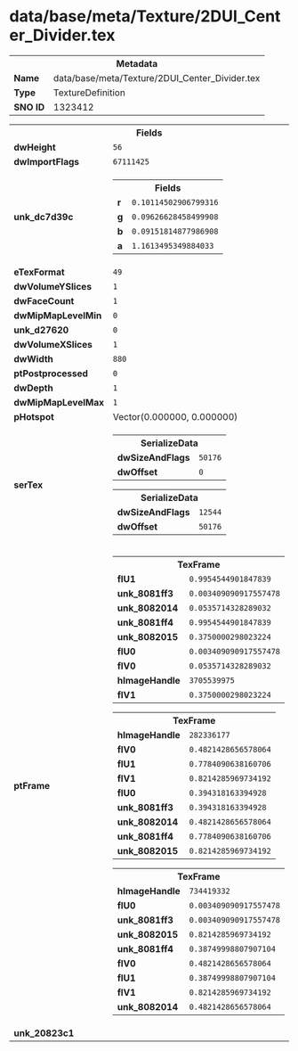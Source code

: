 <h1>data/base/meta/Texture/2DUI_Center_Divider.tex</h1><table><tr><th colspan="100%">Metadata</th></tr><tr><td><b>Name</b></td><td>data/base/meta/Texture/2DUI_Center_Divider.tex</td></tr><tr><td><b>Type</b></td><td>TextureDefinition</td></tr><tr><td><b>SNO ID</b></td><td>1323412</td></tr></table>

<table><tr><th colspan="100%">Fields</th></tr><tr><td><b>dwHeight</b></td><td><code>56</code></td></tr><tr><td><b>dwImportFlags</b></td><td><code>67111425</code></td></tr><tr><td><b>unk_dc7d39c</b></td><td><table><tr><th colspan="100%">Fields</th></tr><tr><td><b>r</b></td><td><code>0.10114502906799316</code></td></tr><tr><td><b>g</b></td><td><code>0.09626628458499908</code></td></tr><tr><td><b>b</b></td><td><code>0.09151814877986908</code></td></tr><tr><td><b>a</b></td><td><code>1.1613495349884033</code></td></tr></table>

</td></tr><tr><td><b>eTexFormat</b></td><td><code>49</code></td></tr><tr><td><b>dwVolumeYSlices</b></td><td><code>1</code></td></tr><tr><td><b>dwFaceCount</b></td><td><code>1</code></td></tr><tr><td><b>dwMipMapLevelMin</b></td><td><code>0</code></td></tr><tr><td><b>unk_d27620</b></td><td><code>0</code></td></tr><tr><td><b>dwVolumeXSlices</b></td><td><code>1</code></td></tr><tr><td><b>dwWidth</b></td><td><code>880</code></td></tr><tr><td><b>ptPostprocessed</b></td><td><code>0</code></td></tr><tr><td><b>dwDepth</b></td><td><code>1</code></td></tr><tr><td><b>dwMipMapLevelMax</b></td><td><code>1</code></td></tr><tr><td><b>pHotspot</b></td><td>Vector(0.000000, 0.000000)</td></tr><tr><td><b>serTex</b></td><td><table><tr><th colspan="100%">SerializeData</th></tr><tr><td><b>dwSizeAndFlags</b></td><td><code>50176</code></td></tr><tr><td><b>dwOffset</b></td><td><code>0</code></td></tr></table>


<table><tr><th colspan="100%">SerializeData</th></tr><tr><td><b>dwSizeAndFlags</b></td><td><code>12544</code></td></tr><tr><td><b>dwOffset</b></td><td><code>50176</code></td></tr></table>


</td></tr><tr><td><b>ptFrame</b></td><td><table><tr><th colspan="100%">TexFrame</th></tr><tr><td><b>flU1</b></td><td><code>0.9954544901847839</code></td></tr><tr><td><b>unk_8081ff3</b></td><td><code>0.003409090917557478</code></td></tr><tr><td><b>unk_8082014</b></td><td><code>0.0535714328289032</code></td></tr><tr><td><b>unk_8081ff4</b></td><td><code>0.9954544901847839</code></td></tr><tr><td><b>unk_8082015</b></td><td><code>0.3750000298023224</code></td></tr><tr><td><b>flU0</b></td><td><code>0.003409090917557478</code></td></tr><tr><td><b>flV0</b></td><td><code>0.0535714328289032</code></td></tr><tr><td><b>hImageHandle</b></td><td><code>3705539975</code></td></tr><tr><td><b>flV1</b></td><td><code>0.3750000298023224</code></td></tr></table>


<table><tr><th colspan="100%">TexFrame</th></tr><tr><td><b>hImageHandle</b></td><td><code>282336177</code></td></tr><tr><td><b>flV0</b></td><td><code>0.4821428656578064</code></td></tr><tr><td><b>flU1</b></td><td><code>0.7784090638160706</code></td></tr><tr><td><b>flV1</b></td><td><code>0.8214285969734192</code></td></tr><tr><td><b>flU0</b></td><td><code>0.394318163394928</code></td></tr><tr><td><b>unk_8081ff3</b></td><td><code>0.394318163394928</code></td></tr><tr><td><b>unk_8082014</b></td><td><code>0.4821428656578064</code></td></tr><tr><td><b>unk_8081ff4</b></td><td><code>0.7784090638160706</code></td></tr><tr><td><b>unk_8082015</b></td><td><code>0.8214285969734192</code></td></tr></table>


<table><tr><th colspan="100%">TexFrame</th></tr><tr><td><b>hImageHandle</b></td><td><code>734419332</code></td></tr><tr><td><b>flU0</b></td><td><code>0.003409090917557478</code></td></tr><tr><td><b>unk_8081ff3</b></td><td><code>0.003409090917557478</code></td></tr><tr><td><b>unk_8082015</b></td><td><code>0.8214285969734192</code></td></tr><tr><td><b>unk_8081ff4</b></td><td><code>0.38749998807907104</code></td></tr><tr><td><b>flV0</b></td><td><code>0.4821428656578064</code></td></tr><tr><td><b>flU1</b></td><td><code>0.38749998807907104</code></td></tr><tr><td><b>flV1</b></td><td><code>0.8214285969734192</code></td></tr><tr><td><b>unk_8082014</b></td><td><code>0.4821428656578064</code></td></tr></table>


</td></tr><tr><td><b>unk_20823c1</b></td><td></td></tr></table>


